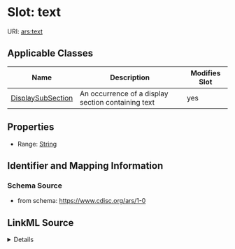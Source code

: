 # Slot: text

URI: [ars:text](https://www.cdisc.org/ars/1-0/text)



<!-- no inheritance hierarchy -->




## Applicable Classes

| Name | Description | Modifies Slot |
| --- | --- | --- |
[DisplaySubSection](DisplaySubSection.md) | An occurrence of a display section containing text |  yes  |







## Properties

* Range: [String](String.md)





## Identifier and Mapping Information







### Schema Source


* from schema: https://www.cdisc.org/ars/1-0




## LinkML Source

<details>
```yaml
name: text
from_schema: https://www.cdisc.org/ars/1-0
rank: 1000
alias: text
domain_of:
- DisplaySubSection
range: string

```
</details>